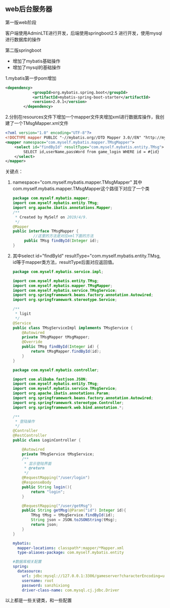 ## web后台服务器

第一版web阶段

客户端使用AdminLTE进行开发，后端使用springboot2.5 进行开发，使用mysql进行数据库的操作

第二版springboot

- 增加了mybatis基础操作
- 增加了mysql的基础操作

1.mybatis第一步pom增加

```xml
<dependency>
            <groupId>org.mybatis.spring.boot</groupId>
            <artifactId>mybatis-spring-boot-starter</artifactId>
            <version>2.0.1</version>
        </dependency>
```

2.分别在resources文件下增加一个mapper文件夹增加xml进行数据库操作，我创建了一个TMsgMapper.xml文件

```xml
<?xml version="1.0" encoding="UTF-8"?>
<!DOCTYPE mapper PUBLIC "-//mybatis.org//DTD Mapper 3.0//EN" "http://mybatis.org/dtd/mybatis-3-mapper.dtd">
<mapper namespace="com.myself.mybatis.mapper.TMsgMapper">
    <select id="findById" resultType="com.myself.mybatis.entity.TMsg">
        SELECT id,userName,passWord from game_login WHERE id = #{id}
    </select>
</mapper>
```

关键点：

1. namespace="com.myself.mybatis.mapper.TMsgMapper" 其中com.myself.mybatis.mapper.TMsgMapper这个路径下对应了一个类

   ```java
   package com.myself.mybatis.mapper;
   import com.myself.mybatis.entity.TMsg;
   import org.apache.ibatis.annotations.Mapper;
   /**
    * Created by MySelf on 2019/4/9.
    */
   @Mapper
   public interface TMsgMapper {
     		//这里的方法是对应xml下面的方法
        public TMsg findById(Integer id);
   }
   ```

2. 其中select id="findById" resultType="com.myself.mybatis.entity.TMsg, id等于mapper类方法，resultType后面对应返回值。

   

   ```java
   package com.myself.mybatis.service.impl;
   
   import com.myself.mybatis.entity.TMsg;
   import com.myself.mybatis.mapper.TMsgMapper;
   import com.myself.mybatis.service.TMsgService;
   import org.springframework.beans.factory.annotation.Autowired;
   import org.springframework.stereotype.Service;
   
   /**
    * ligit
    */
   @Service
   public class TMsgServiceImpl implements TMsgService {
       @Autowired
       private TMsgMapper tMsgMapper;
       @Override
       public TMsg findById(Integer id) {
           return tMsgMapper.findById(id);
       }
   }
   ```

   

   ```java
   package com.myself.mybatis.controller;
   
   import com.alibaba.fastjson.JSON;
   import com.myself.mybatis.entity.TMsg;
   import com.myself.mybatis.service.TMsgService;
   import org.apache.ibatis.annotations.Param;
   import org.springframework.beans.factory.annotation.Autowired;
   import org.springframework.stereotype.Controller;
   import org.springframework.web.bind.annotation.*;
   
   /**
    * 登陆操作
    */
   @Controller
   @RestController
   public class LoginController {
   
       @Autowired
       private TMsgService tMsgService;
       /**
        * 显示登陆界面
        * @return
        */
       @RequestMapping("/user/login")
       @ResponseBody
       public String login(){
           return "login";
       }
   
       @RequestMapping("/user/getMsg")
       public String getMsg(@Param("id") Integer id){
           TMsg tMsg = tMsgService.findById(id);
           String json = JSON.toJSONString(tMsg);
           return json;
       }
   }
   ```

   

   ```yml
   mybatis:
     mapper-locations: classpath*:mapper/*Mapper.xml
     type-aliases-package: com.myself.mybatis.entity
   ```

   

   ```yaml
   #数据库相关配置
   spring:
     datasource:
       url: jdbc:mysql://127.0.0.1:3306/gameserver?characterEncoding=utf-8&useSSL=false
       username: root
       password: sanzhixiong
       driver-class-name: com.mysql.cj.jdbc.Driver
   ```

以上都是一些关键类，和一些配置